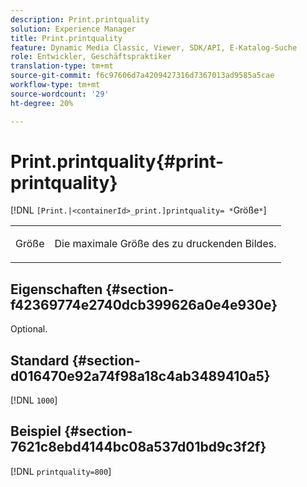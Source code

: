 ```yaml
---
description: Print.printquality
solution: Experience Manager
title: Print.printquality
feature: Dynamic Media Classic, Viewer, SDK/API, E-Katalog-Suche
role: Entwickler, Geschäftspraktiker
translation-type: tm+mt
source-git-commit: f6c97606d7a4209427316d7367013ad9585a5cae
workflow-type: tm+mt
source-wordcount: '29'
ht-degree: 20%

---
```



# Print.printquality{#print-printquality}

[!DNL `[Print.|<containerId>_print.]printquality= *`Größe`*`]

<table id="table_2B109D2F91E64B5382B31921C3780FA5"> 
 <tbody> 
  <tr> 
   <td colname="col1"> <p><span class="codeph"><span class="varname"> Größe</span></span> </p> </td> 
   <td colname="col2"> <p> Die maximale Größe des zu druckenden Bildes. </p> </td> 
  </tr> 
 </tbody> 
</table>

## Eigenschaften {#section-f42369774e2740dcb399626a0e4e930e}

Optional.

## Standard {#section-d016470e92a74f98a18c4ab3489410a5}

[!DNL `1000`]

## Beispiel {#section-7621c8ebd4144bc08a537d01bd9c3f2f}

[!DNL `printquality=800`]
